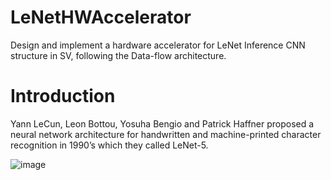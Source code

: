 # LeNetHWAccelerator
Design and implement a hardware accelerator for LeNet Inference CNN structure in SV, following the Data-flow architecture.

# Introduction
Yann LeCun, Leon Bottou, Yosuha Bengio and Patrick Haffner proposed a neural network architecture for handwritten and machine-printed character recognition in 1990’s which they called LeNet-5.

![image](https://user-images.githubusercontent.com/62478699/88668530-0946a600-d0e3-11ea-845b-e27e4a501131.png)
